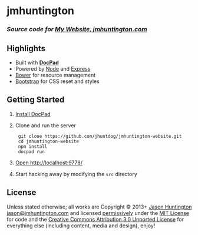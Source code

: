 jmhuntington
============

### _Source code for [My Website, jmhuntington.com](http://jmhuntington.com)_

##  Highlights

- Built with __[DocPad](http://docpad.org)__
- Powered by [Node](http://nodejs.org/) and [Express](http://expressjs.com/)
- [Bower](http://twitter.github.io/bower/) for resource management
- [Bootstrap](http://twitter.github.io/bootstrap/) for CSS reset and styles


## Getting Started

1. [Install DocPad](http://docpad.org/install)

1. Clone and run the server

        git clone https://github.com/jhuntdog/jmhuntington-website.git
        cd jmhuntington-website
        npm install
        docpad run


1. [Open http://localhost:9778/](http://localhost:9778/)

1. Start hacking away by modifying the `src` directory


## License

Unless stated otherwise; all works are Copyright © 2013+ [Jason Huntington](http://jmhuntington.com) <jason@jmhuntington.com> and licensed [permissively](http://en.wikipedia.org/wiki/Permissive_free_software_licence) under the [MIT License](http://creativecommons.org/licenses/MIT/) for code and the [Creative Commons Attribution 3.0 Unported License](http://creativecommons.org/licenses/by/3.0/) for everything else (including content, media and design), enjoy!